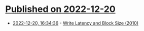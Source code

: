 # [Published on 2022-12-20](index.md)

* [2022-12-20, 16:34:36](https://lobste.rs/s/q5atik/write_latency_block_size_2010) - [Write Latency and Block Size (2010)](https://www.evanjones.ca/write-latency-alignment.html)
